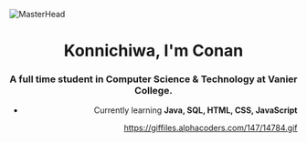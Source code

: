 ![MasterHead](https://aniyuki.com/wp-content/uploads/2022/08/aniyuki-hello-25.gif)
<h1 align="center">Konnichiwa, I'm Conan</h1>
<h3 align="center">A full time student in Computer Science & Technology at Vanier College.</h3>
<gif align="right" alt="Shikimori wishing you all the best gif" width="400" src="https://tenor.com/view/shinobu-gif-21228877">


- Currently learning **Java, SQL, HTML, CSS, JavaScript**


<!---
ZYMNZ/ZYMNZ is a ✨ special ✨ repository because its `README.md` (this file) appears on your GitHub profile.
You can click the Preview link to take a look at your changes.
--->
https://giffiles.alphacoders.com/147/14784.gif

